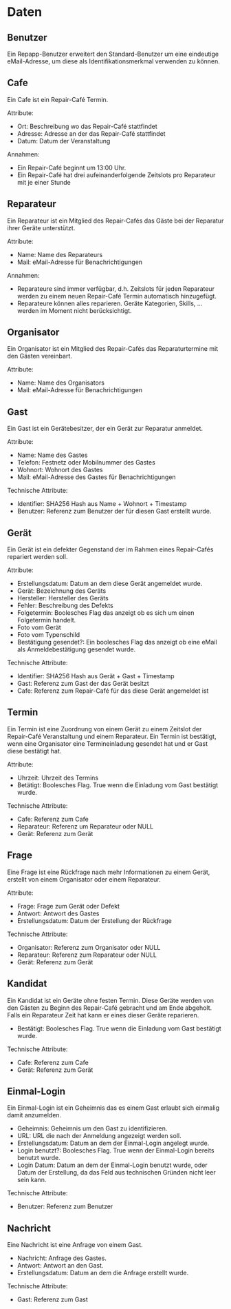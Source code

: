 # Daten


## Benutzer

Ein Repapp-Benutzer erweitert den Standard-Benutzer um eine eindeutige eMail-Adresse, um diese als Identifikationsmerkmal verwenden zu können.

## Cafe

Ein Cafe ist ein Repair-Café Termin.

Attribute:

- Ort: Beschreibung wo das Repair-Café stattfindet
- Adresse: Adresse an der das Repair-Café stattfindet
- Datum: Datum der Veranstaltung

Annahmen:

- Ein Repair-Café beginnt um 13:00 Uhr.
- Ein Repair-Café hat drei aufeinanderfolgende Zeitslots pro Reparateur mit je einer Stunde

## Reparateur

Ein Reparateur ist ein Mitglied des Repair-Cafés das Gäste bei der Reparatur ihrer Geräte unterstützt.

Attribute:

- Name: Name des Reparateurs
- Mail: eMail-Adresse für Benachrichtigungen

Annahmen:

- Reparateure sind immer verfügbar, d.h. Zeitslots für jeden Reparateur werden zu einem neuen Repair-Café Termin automatisch hinzugefügt.
- Reparateure können alles reparieren. Geräte Kategorien, Skills, ... werden im Moment nicht berücksichtigt. 

## Organisator

Ein Organisator ist ein Mitglied des Repair-Cafés das Reparaturtermine mit den Gästen vereinbart.

Attribute:

- Name: Name des Organisators
- Mail: eMail-Adresse für Benachrichtigungen

## Gast

Ein Gast ist ein Gerätebesitzer, der ein Gerät zur Reparatur anmeldet.

Attribute:

- Name: Name des Gastes
- Telefon: Festnetz oder Mobilnummer des Gastes
- Wohnort: Wohnort des Gastes
- Mail: eMail-Adresse des Gastes für Benachrichtigungen

Technische Attribute:

- Identifier: SHA256 Hash aus Name + Wohnort + Timestamp
- Benutzer: Referenz zum Benutzer der für diesen Gast erstellt wurde.

## Gerät

Ein Gerät ist ein defekter Gegenstand der im Rahmen eines Repair-Cafés repariert werden soll.

Attribute:

- Erstellungsdatum: Datum an dem diese Gerät angemeldet wurde.
- Gerät: Bezeichnung des Geräts
- Hersteller: Hersteller des Geräts
- Fehler: Beschreibung des Defekts
- Folgetermin: Boolesches Flag das anzeigt ob es sich um einen Folgetermin handelt.
- Foto vom Gerät
- Foto vom Typenschild
- Bestätigung gesendet?: Ein boolesches Flag das anzeigt ob eine eMail als Anmeldebestätigung gesendet wurde.

Technische Attribute:

- Identifier: SHA256 Hash aus Gerät + Gast + Timestamp
- Gast: Referenz zum Gast der das Gerät besitzt
- Cafe: Referenz zum Repair-Café für das diese Gerät angemeldet ist

## Termin

Ein Termin ist eine Zuordnung von einem Gerät zu einem Zeitslot der Repair-Café Veranstaltung und einem Reparateur.
Ein Termin ist bestätigt, wenn eine Organisator eine Termineinladung gesendet hat und er Gast diese bestätigt hat. 

Attribute:

- Uhrzeit: Uhrzeit des Termins
- Betätigt: Boolesches Flag. True wenn die Einladung vom Gast bestätigt wurde.

Technische Attribute:

- Cafe: Referenz zum Cafe
- Reparateur: Referenz um Reparateur oder NULL
- Gerät: Referenz zum Gerät

## Frage

Eine Frage ist eine Rückfrage nach mehr Informationen zu einem Gerät, erstellt von einem Organisator oder einem Reparateur.

Attribute:

- Frage: Frage zum Gerät oder Defekt
- Antwort: Antwort des Gastes
- Erstellungsdatum: Datum der Erstellung der Rückfrage

Technische Attribute:

- Organisator: Referenz zum Organisator oder NULL
- Reparateur: Referenz zum Reparateur oder NULL
- Gerät: Referenz zum Gerät

## Kandidat

Ein Kandidat ist ein Geräte ohne festen Termin.
Diese Geräte werden von den Gästen zu Beginn des Repair-Café gebracht und am Ende abgeholt.
Falls ein Reparateur Zeit hat kann er eines dieser Geräte reparieren.

- Bestätigt: Boolesches Flag. True wenn die Einladung vom Gast bestätigt wurde.

Technische Attribute:

- Cafe: Referenz zum Cafe
- Gerät: Referenz zum Gerät

## Einmal-Login

Ein Einmal-Login ist ein Geheimnis das es einem Gast erlaubt sich einmalig damit anzumelden.

- Geheimnis: Geheimnis um den Gast zu identifizieren.
- URL: URL die nach der Anmeldung angezeigt werden soll.
- Erstellungsdatum: Datum an dem der Einmal-Login angelegt wurde.
- Login benutzt?: Boolesches Flag. True wenn der Einmal-Login bereits benutzt wurde.
- Login Datum: Datum an dem der Einmal-Login benutzt wurde, oder Datum der Erstellung, da das Feld aus technischen Gründen nicht leer sein kann.

Technische Attribute:

- Benutzer: Referenz zum Benutzer

## Nachricht

Eine Nachricht ist eine Anfrage von einem Gast.

- Nachricht: Anfrage des Gastes.
- Antwort: Antwort an den Gast.
- Erstellungsdatum: Datum an dem die Anfrage erstellt wurde.

Technische Attribute:

- Gast: Referenz zum Gast
